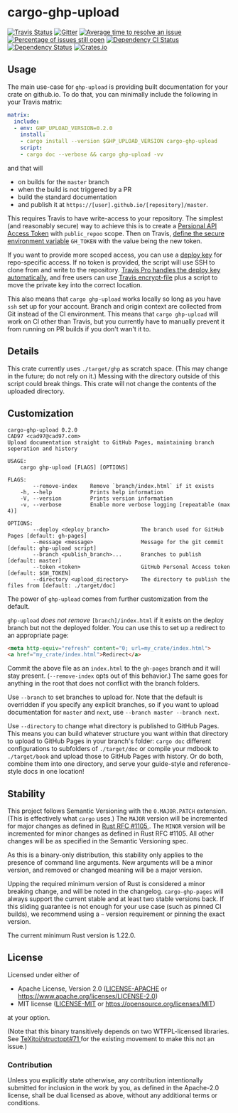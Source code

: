 # cargo-ghp-upload
[![Travis Status](https://travis-ci.org/crate-ci/example-base.svg?branch=master)](https://travis-ci.org/crate-ci/cargo-ghp-upload)
[![Gitter](https://badges.gitter.im/Join%20Chat.svg)](https://gitter.im/crate-ci/general)
[![Average time to resolve an issue](http://isitmaintained.com/badge/resolution/crate-ci/cargo-ghp-upload.svg)](http://isitmaintained.com/project/crate-ci/cargo-ghp-upload "Average time to resolve an issue")
[![Percentage of issues still open](http://isitmaintained.com/badge/open/crate-ci/cargo-ghp-upload.svg)](http://isitmaintained.com/project/crate-ci/cargo-ghp-upload "Percentage of issues still open")
[![Dependency CI Status](https://dependencyci.com/github/crate-ci/example-base/badge)](https://dependencyci.com/github/crate-ci/cargo-ghp-upload)
[![Dependency Status](https://deps.rs/repo/github/crate-ci/cargo-ghp-upload/status.svg)](https://deps.rs/repo/github/crate-ci/cargo-ghp-upload)
[![Crates.io](https://img.shields.io/crates/v/cargo-ghp-upload.svg)](https://crates.io/crates/cargo-ghp-upload)

## Usage

The main use-case for `ghp-upload` is providing built documentation for your crate on github.io.
To do that, you can minimally include the following in your Travis matrix:

```yaml
matrix:
  include:
  - env: GHP_UPLOAD_VERSION=0.2.0
    install:
    - cargo install --version $GHP_UPLOAD_VERSION cargo-ghp-upload
    script:
    - cargo doc --verbose && cargo ghp-upload -vv
```

and that will

- on builds for the `master` branch
- when the build is not triggered by a PR
- build the standard documentation
- and publish it at `https://[user].github.io/[repository]/master`.

This requires Travis to have write-access to your repository. The simplest (and reasonably secure) way to achieve this
is to create a [Persional API Access Token](https://github.com/blog/1509-personal-api-tokens) with `public_repoo` scope.
Then on Travis, [define the secure environment variable](https://docs.travis-ci.com/user/environment-variables/#Defining-Variables-in-Repository-Settings)
`GH_TOKEN` with the value being the new token.

If you want to provide more scoped access, you can use a [deploy key](https://github.com/blog/2024-read-only-deploy-keys)
for repo-specific access. If no token is provided, the script will use SSH to clone from and write to the repository.
[Travis Pro handles the deploy key automatically](https://blog.travis-ci.com/2012-07-26-travis-pro-update-deploy-keys),
and free users can use [Travis encrypt-file](https://docs.travis-ci.com/user/encrypting-files/) plus a script to move
the private key into the correct location.

This also means that `cargo ghp-upload` works locally so long as you have `ssh` set up for your account. Branch and
origin context are collected from Git instead of the CI environment. This means that `cargo ghp-upload` will work on CI
other than Travis, but you currently have to manually prevent it from running on PR builds if you don't wan't it to.

## Details

This crate currently uses `./target/ghp` as scratch space. (This may change in the future; do not rely on it.)
Messing with the directory outside of this script could break things.
This crate will not change the contents of the uploaded directory.

## Customization

```
cargo-ghp-upload 0.2.0
CAD97 <cad97@cad97.com>
Upload documentation straight to GitHub Pages, maintaining branch seperation and history

USAGE:
    cargo ghp-upload [FLAGS] [OPTIONS]

FLAGS:
        --remove-index    Remove `branch/index.html` if it exists
    -h, --help            Prints help information
    -V, --version         Prints version information
    -v, --verbose         Enable more verbose logging [repeatable (max 4)]

OPTIONS:
        --deploy <deploy_branch>          The branch used for GitHub Pages [default: gh-pages]
        --message <message>               Message for the git commit [default: ghp-upload script]
        --branch <publish_branch>...      Branches to publish [default: master]
        --token <token>                   GitHub Personal Access token [default: $GH_TOKEN]
        --directory <upload_directory>    The directory to publish the files from [default: ./target/doc]
```

The power of `ghp-upload` comes from further customization from the default.

`ghp-upload` _does not remove_ `[branch]/index.html` if it exists on the deploy branch but not the deployed folder.
You can use this to set up a redirect to an appropriate page:

```html
<meta http-equiv="refresh" content="0; url=my_crate/index.html">
<a href="my_crate/index.html">Redirect</a>
```

Commit the above file as an `index.html` to the `gh-pages` branch and it will stay present. (`--remove-index` opts out
of this behavior.) The same goes for anything in the root that does not conflict with the branch folders.

Use `--branch` to set branches to upload for. Note that the default is overridden if you specify any explicit branches,
so if you want to upload documentation for `master` and `next`, use `--branch master --branch next`.

Use `--directory` to change what directory is published to GitHub Pages. This means you can build whatever structure you
want within that directory to upload to GitHub Pages in your branch's folder: `cargo doc` different configurations to
subfolders of `./target/doc` or compile your mdbook to `./target/book` and upload those to GitHub Pages with history.
Or do both, combine them into one directory, and serve your guide-style and reference-style docs in one location!

## Stability

This project follows Semantic Versioning with the `0.MAJOR.PATCH` extension. (This is effectively what `cargo` uses.)
The `MAJOR` version will be incremented for major changes as defined in [Rust RFC #1105
](https://rust-lang.github.io/rfcs/1105-api-evolution.html). The `MINOR` version will be incremented for minor changes
as defined in Rust RFC #1105. All other changes will be as specified in the Semantic Versioning spec.

As this is a binary-only distribution, this stability only applies to the presence of command line arguments.
New arguments will be a minor version, and removed or changed meaning will be a major version.

Upping the required minimum version of Rust is considered a minor breaking change, and will be noted in the changelog.
`cargo-ghp-pages` will always support the current stable and at least two stable versions back.
If this sliding guarantee is not enough for your use case (such as pinned CI builds),
we recommend using a `~` version requirement or pinning the exact version.

The current minimum Rust version is 1.22.0.

## License

Licensed under either of

- Apache License, Version 2.0 ([LICENSE-APACHE](LICENSE-APACHE) or <https://www.apache.org/licenses/LICENSE-2.0>)
- MIT license ([LICENSE-MIT](LICENSE-MIT) or <https://opensource.org/licenses/MIT>)

at your option.

(Note that this binary transitively depends on two WTFPL-licensed libraries. See [TeXitoi/structopt#71
](https://github.com/TeXitoi/structopt/pull/71) for the existing movement to make this not an issue.)

### Contribution

Unless you explicitly state otherwise, any contribution intentionally submitted
for inclusion in the work by you, as defined in the Apache-2.0 license, shall be
dual licensed as above, without any additional terms or conditions.
